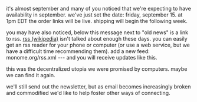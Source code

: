it's almost september and many of you noticed that we're expecting to have availability in september. we've just set the date: friday, september 15. at 1pm EDT the order links will be live. shipping will begin the following week.

you may have also noticed, below this message next to "old news" is a link to rss. [rss (wikipedia)](https://en.wikipedia.org/wiki/RSS) isn't talked about enough these days. you can easily get an rss reader for your phone or computer (or use a web service, but we have a difficult time recommending them). add a new feed: monome.org/rss.xml --- and you will receive updates like this.

this was the decentralized utopia we were promised by computers. maybe we can find it again.

we'll still send out the newsletter, but as email becomes increasingly broken and commodified we'd like to help foster other ways of connecting.
